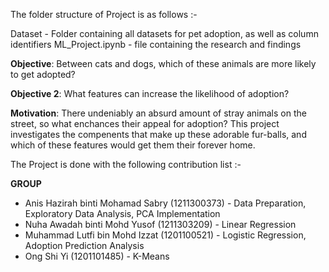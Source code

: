The folder structure of Project is as follows :-

Dataset          - Folder containing all datasets for pet adoption, as well as column identifiers
ML_Project.ipynb - file containing the research and findings 


**Objective**: Between cats and dogs, which of these animals are more likely to get adopted?

**Objective 2**: What features can increase the likelihood of adoption?

**Motivation**: There undeniably an absurd amount of stray animals on the street, so what enchances their appeal for adoption? This project investigates the compenents that make up these adorable fur-balls, and which of these features would get them their forever home.

The Project is done with the following contribution list :-

**GROUP**
- Anis Hazirah binti Mohamad Sabry (1211300373) - Data Preparation, Exploratory Data Analysis, PCA Implementation
- Nuha Awadah binti Mohd Yusof (1211303209) - Linear Regression
- Muhammad Lutfi bin Mohd Izzat (1201100521) - Logistic Regression, Adoption Prediction Analysis
- Ong Shi Yi (1201101485) - K-Means